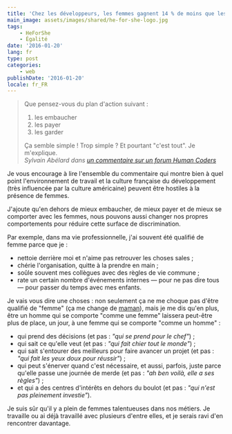 ```yaml
---
title: 'Chez les développeurs, les femmes gagnent 14 % de moins que les hommes, que faire ?'
main_image: assets/images/shared/he-for-she-logo.jpg
tags:
    - HeForShe
    - Égalité
date: '2016-01-20'
lang: fr
type: post
categories:
    - web
publishDate: '2016-01-20'
locale: fr_FR
---
```


> Que pensez-vous du plan d'action suivant :  
>
> 1. les embaucher  
> 2. les payer  
> 3. les garder  
>
> Ça semble simple ! Trop simple ? Et pourtant "c'est tout". Je m'explique.  
> <cite>Sylvain Abélard dans [un commentaire sur un forum Human Coders](https://forum.humancoders.com/t/chez-les-developpeurs-les-femmes-gagnent-14-de-moins-que-les-hommes-que-faire/1905/2)</cite>

Je vous encourage à lire l'ensemble du commentaire qui montre bien à quel point l'environnement de travail et la culture française du développement (très influencée par la culture américaine) peuvent être hostiles à la présence de femmes.

J'ajoute qu'en dehors de mieux embaucher, de mieux payer et de mieux se comporter avec les femmes, nous pouvons aussi changer nos propres comportements pour réduire cette surface de discrimination.

Par exemple, dans ma vie professionnelle, j'ai souvent été qualifié de femme parce que je :

* nettoie derrière moi et n'aime pas retrouver les choses sales ;
* chérie l'organisation, quitte à la prendre en main ;
* soûle souvent mes collègues avec des règles de vie commune ;
* rate un certain nombre d'événements internes — pour ne pas dire tous — pour passer du temps avec mes enfants.

Je vais vous dire une choses : non seulement ça ne me choque pas d'être qualifié de "femme" (ça me change de [maman](/2016/01/wemoms-app/)), mais je me dis qu'en plus, être un homme qui se comporte "comme une femme" laissera peut-être plus de place, un jour, à une femme qui se comporte "comme un homme" :

* qui prend des décisions (et pas : _"qui se prend pour le chef"_) ;
* qui sait ce qu'elle veut (et pas : _"qui fait chier tout le monde"_) ;
* qui sait s'entourer des meilleurs pour faire avancer un projet (et pas : _"qui fait les yeux doux pour réussir"_) ;
* qui peut s'énerver quand c'est nécessaire, et aussi, parfois, juste parce qu'elle passe une journée de merde (et pas : _"ah ben voilà, elle a ses règles"_) ;
* et qui a des centres d'intérêts en dehors du boulot (et pas : _"qui n'est pas pleinement investie"_).

Je suis sûr qu'il y a plein de femmes talentueuses dans nos métiers. Je travaille ou ai déjà travaillé avec plusieurs d'entre elles, et je serais ravi d'en rencontrer davantage.
